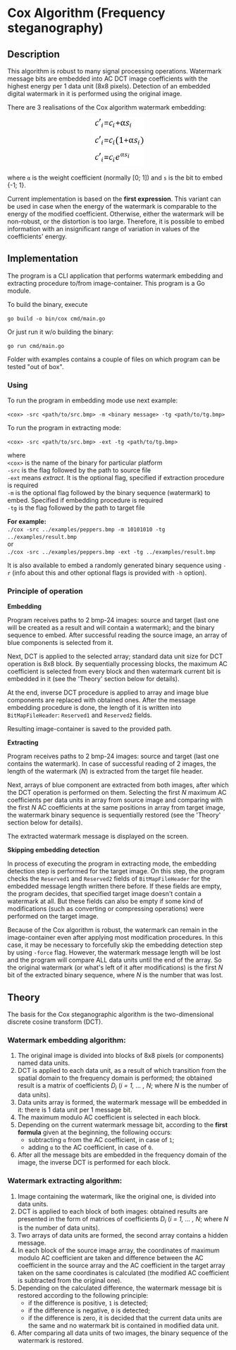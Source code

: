 # Cox Algorithm (Frequency steganography)

## Description

This algorithm is robust to many signal processing operations. Watermark message bits
are embedded into AC DCT image coefficients with the highest energy per 1 data unit 
(8x8 pixels). Detection of an embedded digital watermark in it is performed using the
original image.

There are 3 realisations of the Cox algorithm watermark embedding:

<p align="center">
    <img src="examples/readme_img/cox_formulas.png"  width="120"/>
</p>

where `α` is the weight coefficient (normally [0; 1]) and `s` is the bit to embed
{-1; 1}.

Current implementation is based on the **first expression**. This variant can be used
in case when the energy of the watermark is comparable to the energy of the modified 
coefficient. Otherwise, either the watermark will be non-robust, or the distortion is
too large. Therefore, it is possible to embed information with an insignificant range
of variation in values of the coefficients' energy.

## Implementation

The program is a CLI application that performs watermark embedding and extracting
procedure to/from image-container. This program is a Go module.

To build the binary, execute

`go build -o bin/cox cmd/main.go`

Or just run it w/o building the binary:

`go run cmd/main.go`

Folder with examples contains a couple of files on which program can be tested "out
of box".

### Using

To run the program in embedding mode use next example:

`<cox> -src <path/to/src.bmp> -m <binary message> -tg <path/to/tg.bmp>`

To run the program in extracting mode:

`<cox> -src <path/to/src.bmp> -ext -tg <path/to/tg.bmp>`

where\
`<cox>` is the name of the binary for particular platform\
`-src` is the flag followed by the path to source file\
`-ext` means *extract*. It is the optional flag, specified if extraction procedure is
required\
`-m` is the optional flag followed by the binary sequence (watermark) to embed. 
Specified if embedding procedure is required\
`-tg` is the flag followed by the path to target file

**For example:**\
`./cox -src ../examples/peppers.bmp -m 10101010 -tg ../examples/result.bmp`\
or\
`./cox -src ../examples/peppers.bmp -ext -tg ../examples/result.bmp`

It is also available to embed a randomly generated binary sequence using `-r` (info 
about this and other optional flags is provided with `-h` option).

### Principle of operation

**Embedding**

Program receives paths to 2 bmp-24 images: source and target (last one will be created
as a result and will contain a watermark); and the binary sequence to embed. After 
successful reading the source image, an array of blue components is selected from it.

Next, DCT is applied to the selected array; standard data unit size for DCT operation
is 8x8 block. By sequentially processing blocks, the maximum AC coefficient is 
selected from every block and then watermark current bit is embedded in it (see the 
'Theory' section below for details).

At the end, inverse DCT procedure is applied to array and image blue components are 
replaced with obtained ones. After the message embedding procedure is done, the length
of it is written into `BitMapFileHeader`: `Reserved1` and `Reserved2` fields.

Resulting image-container is saved to the provided path.

**Extracting** 

Program receives paths to 2 bmp-24 images: source and target (last one contains the 
watermark). In case of successful reading of 2 images, the length of the watermark (*N*)
is extracted from the target file header.

Next, arrays of blue component are extracted from both images, after which the DCT
operation is performed on them. Selecting the first *N* maximum AC coefficients per data
units in array from source image and comparing with the first *N* AC coefficients at the
same positions in array from target image, the watermark binary sequence is sequentially
restored (see the 'Theory' section below for details). 

The extracted watermark message is displayed on the screen.

**Skipping embedding detection**

In process of executing the program in extracting mode, the embedding detection step is
performed for the target image. On this step, the program checks the `Reserved1` and
`Reserved2` fields of `BitMapFileHeader` for the embedded message length written there 
before. If these fields are empty, the program decides, that specified target image
doesn't contain a watermark at all. But these fields can also be empty if some kind of
modifications (such as converting or compressing operations) were performed on the 
target image. 

Because of the Cox algorithm is robust, the watermark can remain in the image-container
even after applying most modification procedures. In this case, it may be necessary to
forcefully skip the embedding detection step by using `-force` flag. However, the
watermark message length will be lost and the program will compare ALL data units until 
the end of the array. So the original watermark (or what's left of it after 
modifications) is the first *N* bit of the extracted binary sequence, where *N* is the 
number that was lost.

## Theory

The basis for the Cox steganographic algorithm is the two-dimensional discrete cosine
transform (DCT).

### Watermark embedding algorithm:

1. The original image is divided into blocks of 8x8 pixels (or components) named
data units.
2. DCT is applied to each data unit, as a result of which transition from the spatial
domain to the frequency domain is performed; the obtained result is a matrix of 
coefficients *D<sub>i</sub>* (*i = 1, ... , N*; where *N* is the number of data units).
3. Data units array is formed, the watermark message will be embedded in it: there
is 1 data unit per 1 message bit.
4. The maximum modulo AC coefficient is selected in each block.
5. Depending on the current watermark message bit, according to the **first formula**
given at the beginning, the following occurs:
   - subtracting `α` from the AC coefficient, in case of `1`;
   - adding `α` to the AC coefficient, in case of `0`.
7. After all the message bits are embedded in the frequency domain of the image, the
inverse DCT is performed for each block.

### Watermark extracting algorithm:

1. Image containing the watermark, like the original one, is divided into data units.
2. DCT is applied to each block of both images: obtained results are presented in the 
form of matrices of coefficients *D<sub>i</sub>* (*i = 1, ... , N*; where *N* is the 
number of data units).
3. Two arrays of data units are formed, the second array contains a hidden message.
4. In each block of the source image array, the coordinates of maximum modulo AC 
coefficient are taken and difference between the AC coefficient in the source array
and the AC coefficient in the target array taken on the same coordinates is
calculated (the modified AC coefficient is subtracted from the original one).
5. Depending on the calculated difference, the watermark message bit is restored 
according to the following principle:
    - if the difference is positive, `1` is detected;
    - if the difference is negative, `0` is detected;
    - if the difference is zero, it is decided that the current data units are the 
   same and no watermark bit is contained in modified data unit.
6. After comparing all data units of two images, the binary sequence of the watermark 
is restored.
